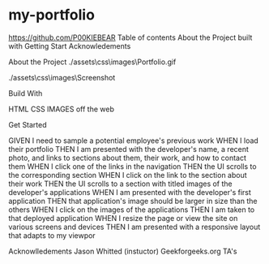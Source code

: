 # my-portfolio
https://github.com/P00KIEBEAR
Table of contents
About the Project
built with
Getting Start
Acknowledements

About the Project
./assets\css\images\Portfolio.gif

./assets\css\images\Screenshot 




Build With

HTML
CSS
IMAGES off the web




Get Started

GIVEN I need to sample a potential employee's previous work
WHEN I load their portfolio
THEN I am presented with the developer's name, a recent photo, and links to sections about them, their work, and how to contact them
WHEN I click one of the links in the navigation
THEN the UI scrolls to the corresponding section
WHEN I click on the link to the section about their work
THEN the UI scrolls to a section with titled images of the developer's applications
WHEN I am presented with the developer's first application
THEN that application's image should be larger in size than the others
WHEN I click on the images of the applications
THEN I am taken to that deployed application
WHEN I resize the page or view the site on various screens and devices
THEN I am presented with a responsive layout that adapts to my viewpor





Acknowlledements
Jason Whitted (instuctor)
Geekforgeeks.org
TA's
